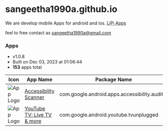 # sangeetha1990a.github.io
We are develop mobile Apps for android and ios. <abbr title="This is our Brand name">LiPi Apps</abbr>

feel to free contact as <sangeetha1990a@gmail.com>

### Apps
  * v1.0.8
  * Built on Dec 03, 2023 at 01:06:44
  * **153** apps total

| Icon | App Name | Package Name | Genre |
| --- | --- | --- | --- |
| ![App Logo](https://play-lh.googleusercontent.com/HstUa1VemLGLop_1ad8aAviAqEBPynQVqaZAff_0ZiKiAfmPw0DlB7_PWz8X90Kd38w=w80-h480) | [Accessibility Scanner](https://play.google.com/store/apps/details?id=com.google.android.apps.accessibility.auditor&hl=en&gl=us) |  com.google.android.apps.accessibility.auditor | Tools
| ![App Logo](https://play-lh.googleusercontent.com/HPyYXe-ToibRPGtFd4Ni4gi7RVfpkj4s8HwtC6fhDPqO7JfkF1-ld2SYFdzOQh-9zXU=w80-h480) | [YouTube TV: Live TV & more](https://play.google.com/store/apps/details?id=com.google.android.youtube.tvunplugged&hl=en&gl=us) |  com.google.android.youtube.tvunplugged | Entertainment
